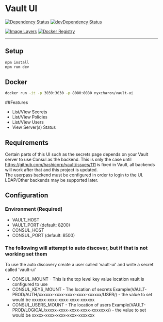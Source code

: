 # Vault UI


[![Dependency Status](https://david-dm.org/nyxcharon/vault-ui.svg?style=flat-square)](https://david-dm.org/nyxcharon/vault-ui)
[![devDependency Status](https://david-dm.org/nyxcharon/vault-ui/dev-status.svg?style=flat-square)](https://david-dm.org/nyxcharon/vault-ui#info=devDependencies)

[![Image Layers](https://badge.imagelayers.io/nyxcharon/vault-ui:latest.svg)](https://imagelayers.io/?images=nyxcharon/vault-ui:latest)
[![Docker Registry](https://img.shields.io/docker/pulls/nyxcharon/vault-ui.svg)](https://registry.hub.docker.com/u/nyxcharon/vault-ui)

---


## Setup

```bash
npm install
npm run dev
```

## Docker

```bash
docker run -it -p 3030:3030 -p 8080:8080 nyxcharon/vault-ui
```
##Features
* List/View Secrets
* List/View Policies
* List/View Users
* View Server(s) Status

## Requirements
Certain parts of this UI such as the secrets page depends on your Vault server to use Consul as the backend. This is only the case until https://github.com/hashicorp/vault/issues/111 is fixed in Vault, all backends will work after that and  this project is updated.  
The userpass backend must be configured in order to login to the UI. LDAP/Other backends may be supported later.  

## Configuration
### Environment (Required)
  * VAULT_HOST 
  * VAULT_PORT (default: 8200)
  * CONSUL_HOST 
  * CONSUL_PORT (default: 8500)  
    
### The following will attempt to auto discover, but if that is not working set them
  To use the auto discovery create a user called 'vault-ui' and write a secret called 'vault-ui'
  * CONSUL_MOUNT - This is the top level key value location vault is configured to use
  * CONSUL_KEYS_MOUNT - The location of secrets Example(VAULT-PROD/AUTH/xxxxxx-xxxx-xxxx-xxxx-xxxxxx/USER/) - the value to set would be xxxxxx-xxxx-xxxx-xxxx-xxxxxx
  * CONSUL_USERS_MOUNT - The location of users Example(VAULT-PROD/LOGICAL/xxxxx-xxxx-xxxx-xxxx-xxxxxxx/) - the value to set would be xxxxx-xxxx-xxxx-xxxx-xxxxxxx

